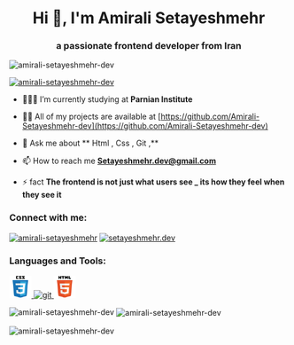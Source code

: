 <h1 align="center">Hi 👋, I'm Amirali Setayeshmehr</h1>
<h3 align="center">a passionate frontend developer from Iran</h3>

<p align="left"> <img src="https://komarev.com/ghpvc/?username=amirali-setayeshmehr-dev&label=Profile%20views&color=0e75b6&style=flat" alt="amirali-setayeshmehr-dev" /> </p>

<p align="left"> <a href="https://github.com/ryo-ma/github-profile-trophy"><img src="https://github-profile-trophy.vercel.app/?username=amirali-setayeshmehr-dev" alt="amirali-setayeshmehr-dev" /></a> </p>

- 👨🏻‍🎓 I’m currently studying at **Parnian Institute**

- 👨‍💻 All of my projects are available at [https://github.com/Amirali-Setayeshmehr-dev](https://github.com/Amirali-Setayeshmehr-dev)

- 💬 Ask me about ** Html , Css , Git ,**

- 📫 How to reach me **Setayeshmehr.dev@gmail.com**

- ⚡ fact **The frontend is not just what users see _ its how they feel when they see it**

<h3 align="left">Connect with me:</h3>
<p align="left">
<a href="https://linkedin.com/in/amirali-setayeshmehr" target="blank"><img align="center" src="https://raw.githubusercontent.com/rahuldkjain/github-profile-readme-generator/master/src/images/icons/Social/linked-in-alt.svg" alt="amirali-setayeshmehr" height="30" width="40" /></a>
<a href="https://instagram.com/setayeshmehr.dev" target="blank"><img align="center" src="https://raw.githubusercontent.com/rahuldkjain/github-profile-readme-generator/master/src/images/icons/Social/instagram.svg" alt="setayeshmehr.dev" height="30" width="40" /></a>
</p>

<h3 align="left">Languages and Tools:</h3>
<p align="left"> <a href="https://www.w3schools.com/css/" target="_blank" rel="noreferrer"> <img src="https://raw.githubusercontent.com/devicons/devicon/master/icons/css3/css3-original-wordmark.svg" alt="css3" width="40" height="40"/> </a> <a href="https://git-scm.com/" target="_blank" rel="noreferrer"> <img src="https://www.vectorlogo.zone/logos/git-scm/git-scm-icon.svg" alt="git" width="40" height="40"/> </a> <a href="https://www.w3.org/html/" target="_blank" rel="noreferrer"> <img src="https://raw.githubusercontent.com/devicons/devicon/master/icons/html5/html5-original-wordmark.svg" alt="html5" width="40" height="40"/> </a> </p>

<p><img align="left" src="https://github-readme-stats.vercel.app/api/top-langs?username=amirali-setayeshmehr-dev&show_icons=true&locale=en&layout=compact" alt="amirali-setayeshmehr-dev" /></p>

<p>&nbsp;<img align="center" src="https://github-readme-stats.vercel.app/api?username=amirali-setayeshmehr-dev&show_icons=true&locale=en" alt="amirali-setayeshmehr-dev" /></p>

<p><img align="center" src="https://github-readme-streak-stats.herokuapp.com/?user=amirali-setayeshmehr-dev&" alt="amirali-setayeshmehr-dev" /></p>
